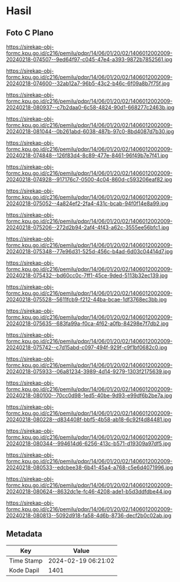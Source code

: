 # Hasil

## Foto C Plano

https://sirekap-obj-formc.kpu.go.id/c216/pemilu/pdpr/14/06/01/20/02/1406012002009-20240218-074507--9ed64f97-c045-47e4-a393-9872b7852561.jpg

https://sirekap-obj-formc.kpu.go.id/c216/pemilu/pdpr/14/06/01/20/02/1406012002009-20240218-074600--32ab12a7-96b5-43c2-b46c-6f09a8b7f75f.jpg

https://sirekap-obj-formc.kpu.go.id/c216/pemilu/pdpr/14/06/01/20/02/1406012002009-20240218-080937--c7b2daa0-6c58-4824-90d1-668277c2463b.jpg

https://sirekap-obj-formc.kpu.go.id/c216/pemilu/pdpr/14/06/01/20/02/1406012002009-20240218-081044--0b261abd-6038-487b-97c0-8bd4087d7b30.jpg

https://sirekap-obj-formc.kpu.go.id/c216/pemilu/pdpr/14/06/01/20/02/1406012002009-20240218-074848--126f83d4-8c89-477e-8461-96f49b7e7f41.jpg

https://sirekap-obj-formc.kpu.go.id/c216/pemilu/pdpr/14/06/01/20/02/1406012002009-20240218-074928--917176c7-0500-4c04-860d-c593206eaf82.jpg

https://sirekap-obj-formc.kpu.go.id/c216/pemilu/pdpr/14/06/01/20/02/1406012002009-20240218-075052--4a824ef2-2fa4-431c-bcab-94f0f14e8a99.jpg

https://sirekap-obj-formc.kpu.go.id/c216/pemilu/pdpr/14/06/01/20/02/1406012002009-20240218-075206--272d2b94-2af4-4f43-a62c-3555ee56bfc1.jpg

https://sirekap-obj-formc.kpu.go.id/c216/pemilu/pdpr/14/06/01/20/02/1406012002009-20240218-075348--77e96d31-525d-456c-b4ad-6d03c04414d7.jpg

https://sirekap-obj-formc.kpu.go.id/c216/pemilu/pdpr/14/06/01/20/02/1406012002009-20240218-075432--bd60cc0c-7ff1-45ce-9ded-5113b32ec139.jpg

https://sirekap-obj-formc.kpu.go.id/c216/pemilu/pdpr/14/06/01/20/02/1406012002009-20240218-075528--5611fcb9-f212-44ba-bcae-1df3768ec3bb.jpg

https://sirekap-obj-formc.kpu.go.id/c216/pemilu/pdpr/14/06/01/20/02/1406012002009-20240218-075635--683fa99a-f0ca-4f62-a0fb-84298e7f7db2.jpg

https://sirekap-obj-formc.kpu.go.id/c216/pemilu/pdpr/14/06/01/20/02/1406012002009-20240218-075742--c7d15abd-c097-494f-929f-c9f1bf0682c0.jpg

https://sirekap-obj-formc.kpu.go.id/c216/pemilu/pdpr/14/06/01/20/02/1406012002009-20240218-075933--06a81234-3989-4d14-9279-1303f2175639.jpg

https://sirekap-obj-formc.kpu.go.id/c216/pemilu/pdpr/14/06/01/20/02/1406012002009-20240218-080100--70cc0d98-1ed5-40be-9d93-e99df6b2be7a.jpg

https://sirekap-obj-formc.kpu.go.id/c216/pemilu/pdpr/14/06/01/20/02/1406012002009-20240218-080228--d834408f-bbf5-4b58-ab18-6c92f4d84481.jpg

https://sirekap-obj-formc.kpu.go.id/c216/pemilu/pdpr/14/06/01/20/02/1406012002009-20240218-080344--994614d6-6256-413c-b571-d19309a97df5.jpg

https://sirekap-obj-formc.kpu.go.id/c216/pemilu/pdpr/14/06/01/20/02/1406012002009-20240218-080533--edcbee38-6b41-45a4-a768-c5e6d4071996.jpg

https://sirekap-obj-formc.kpu.go.id/c216/pemilu/pdpr/14/06/01/20/02/1406012002009-20240218-080624--8632dc1e-fc46-4208-ade1-b5d3ddfdbe44.jpg

https://sirekap-obj-formc.kpu.go.id/c216/pemilu/pdpr/14/06/01/20/02/1406012002009-20240218-080813--5092d918-fa58-4d6b-8736-decf2b0c02ab.jpg


## Metadata

| Key        | Value               |
| ---------- | ------------------- |
| Time Stamp | 2024-02-19 06:21:02 |
| Kode Dapil | 1401                |



